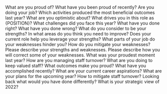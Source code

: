 What are you proud of?
What have you been proud of recently?
Are you doing your job?
Which activities produced the most beneficial outcomes last year?
What are you optimistic about?
What drives you in this role as {POSITION}?
What challenges did you face this year?
What have you done right?
What have you done wrong?
What do you consider to be your strengths?
In what areas do you think you need to improve?
Does your current role help you leverage your strengths?
What parts of your job do your weaknesses hinder you?
How do you mitigate your weaknesses?
Please describe your strengths and weaknesses.
Please describe how you will correct some of your weaknesses.
What was your proudest moment last year?
How are you managing staff turnover?
What are you doing to keep valued staff?
What outcomes make you proud?
What have you accomplished recently?
What are your current career aspirations?
What are your plans for the upcoming year?
How to mitigate staff turnover?
Looking back what would you have done differently?
What is your strategic view of 2022?